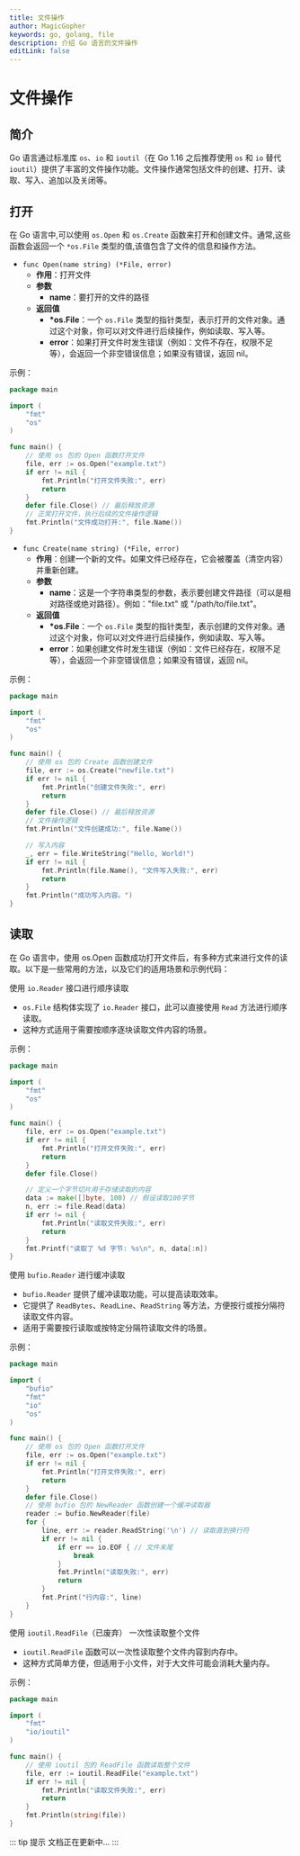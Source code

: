 ```yaml
---
title: 文件操作
author: MagicGopher
keywords: go, golang, file
description: 介绍 Go 语言的文件操作
editLink: false
---
```


# 文件操作

## 简介

Go 语言通过标准库 `os`、`io` 和 `ioutil`（在 Go 1.16 之后推荐使用 `os` 和 `io` 替代 `ioutil`）提供了丰富的文件操作功能。文件操作通常包括文件的创建、打开、读取、写入、追加以及关闭等。

## 打开

在 Go 语言中,可以使用 `os.Open` 和 `os.Create` 函数来打开和创建文件。通常,这些函数会返回一个 `*os.File` 类型的值,该值包含了文件的信息和操作方法。

- `func Open(name string) (*File, error)`
  - **作用**：打开文件
  - **参数**
    - **name**：要打开的文件的路径
  - **返回值**
    - **\*os.File**：一个 `os.File` 类型的指针类型，表示打开的文件对象。通过这个对象，你可以对文件进行后续操作，例如读取、写入等。
    - **error**：如果打开文件时发生错误（例如：文件不存在，权限不足等），会返回一个非空错误信息；如果没有错误，返回 nil。

示例：

```go
package main

import (
	"fmt"
	"os"
)

func main() {
    // 使用 os 包的 Open 函数打开文件
	file, err := os.Open("example.txt")
	if err != nil {
		fmt.Println("打开文件失败:", err)
		return
	}
	defer file.Close() // 最后释放资源
	// 正常打开文件，执行后续的文件操作逻辑
	fmt.Println("文件成功打开:", file.Name())
}
```

- `func Create(name string) (*File, error)`
  - **作用**：创建一个新的文件。如果文件已经存在，它会被覆盖（清空内容）并重新创建。
  - **参数**
    - **name**：这是一个字符串类型的参数，表示要创建文件路径（可以是相对路径或绝对路径）。例如："file.txt" 或 "/path/to/file.txt"。
  - **返回值**
    - **\*os.File**：一个 `os.File` 类型的指针类型，表示创建的文件对象。通过这个对象，你可以对文件进行后续操作，例如读取、写入等。
    - **error**：如果创建文件时发生错误（例如：文件已经存在，权限不足等），会返回一个非空错误信息；如果没有错误，返回 nil。

示例：

```go
package main

import (
	"fmt"
	"os"
)

func main() {
    // 使用 os 包的 Create 函数创建文件
	file, err := os.Create("newfile.txt")
	if err != nil {
		fmt.Println("创建文件失败:", err)
		return
	}
	defer file.Close() // 最后释放资源
	// 文件操作逻辑
	fmt.Println("文件创建成功:", file.Name())

	// 写入内容
	_, err = file.WriteString("Hello, World!")
	if err != nil {
		fmt.Println(file.Name(), "文件写入失败:", err)
		return
	}
	fmt.Println("成功写入内容。")
}
```

## 读取

在 Go 语言中，使用 os.Open 函数成功打开文件后，有多种方式来进行文件的读取。以下是一些常用的方法，以及它们的适用场景和示例代码：

使用 `io.Reader` 接口进行顺序读取
   - `os.File` 结构体实现了 `io.Reader` 接口，此可以直接使用 `Read` 方法进行顺序读取。
   - 这种方式适用于需要按顺序逐块读取文件内容的场景。

示例：

```go
package main

import (
	"fmt"
	"os"
)

func main() {
	file, err := os.Open("example.txt")
	if err != nil {
		fmt.Println("打开文件失败:", err)
		return
	}
	defer file.Close()

	// 定义一个字节切片用于存储读取的内容
	data := make([]byte, 100) // 假设读取100字节
	n, err := file.Read(data)
	if err != nil {
		fmt.Println("读取文件失败:", err)
		return
	}
	fmt.Printf("读取了 %d 字节: %s\n", n, data[:n])
}
```

使用 `bufio.Reader` 进行缓冲读取
   - `bufio.Reader` 提供了缓冲读取功能，可以提高读取效率。
   - 它提供了 `ReadBytes`、`ReadLine`、`ReadString` 等方法，方便按行或按分隔符读取文件内容。
   - 适用于需要按行读取或按特定分隔符读取文件的场景。

示例：

```go
package main

import (
	"bufio"
	"fmt"
	"io"
	"os"
)

func main() {
    // 使用 os 包的 Open 函数打开文件
	file, err := os.Open("example.txt")
	if err != nil {
		fmt.Println("打开文件失败:", err)
		return
	}
	defer file.Close()
    // 使用 bufio 包的 NewReader 函数创建一个缓冲读取器
	reader := bufio.NewReader(file)
	for {
		line, err := reader.ReadString('\n') // 读取直到换行符
		if err != nil {
			if err == io.EOF { // 文件末尾
				break
			}
			fmt.Println("读取失败:", err)
			return
		}
		fmt.Print("行内容:", line)
	}
}
```

使用 `ioutil.ReadFile`（已废弃） 一次性读取整个文件
  - `ioutil.ReadFile` 函数可以一次性读取整个文件内容到内存中。
  - 这种方式简单方便，但适用于小文件，对于大文件可能会消耗大量内存。

示例：

```go
package main

import (
	"fmt"
	"io/ioutil"
)

func main() {
    // 使用 ioutil 包的 ReadFile 函数读取整个文件
	file, err := ioutil.ReadFile("example.txt")
	if err != nil {
		fmt.Println("读取文件失败:", err)
		return
	}
	fmt.Println(string(file))
}
```

::: tip 提示
文档正在更新中...
:::